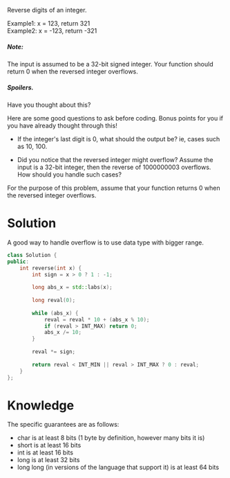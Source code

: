 Reverse digits of an integer.

Example1: x = 123, return 321  
Example2: x = -123, return -321  
  
##### Note:  
The input is assumed to be a 32-bit signed integer. Your function should return 0 when the reversed integer overflows.

##### Spoilers.
  
Have you thought about this?  
  
Here are some good questions to ask before coding. Bonus points for you if you have already thought through this!  

* If the integer's last digit is 0, what should the output be? ie, cases such as 10, 100.  

* Did you notice that the reversed integer might overflow? Assume the input is a 32-bit integer, then the reverse of 1000000003 overflows. How should you handle such cases?  

For the purpose of this problem, assume that your function returns 0 when the reversed integer overflows.  
  
# Solution  

A good way to handle overflow is to use data type with bigger range.

```cpp
class Solution {
public:
    int reverse(int x) {
        int sign = x > 0 ? 1 : -1;
        
        long abs_x = std::labs(x); 
        
        long reval(0);
        
        while (abs_x) {
            reval = reval * 10 + (abs_x % 10);
            if (reval > INT_MAX) return 0;
            abs_x /= 10;
        }
        
        reval *= sign;
        
        return reval < INT_MIN || reval > INT_MAX ? 0 : reval;
    }
};
```


# Knowledge

The specific guarantees are as follows:

* char is at least 8 bits (1 byte by definition, however many bits it is)
* short is at least 16 bits
* int is at least 16 bits
* long is at least 32 bits
* long long (in versions of the language that support it) is at least 64 bits

